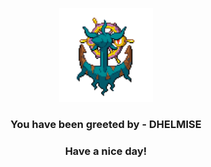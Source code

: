<p align="center">
            <img src="https://raw.githubusercontent.com/PokeAPI/sprites/master/sprites/pokemon/781.png" width="150" height="150">
          </p>
          <h3 align="center">You have been greeted by - <b>DHELMISE</b></h3>
          <h3 align="center">Have a nice day!</h3>
